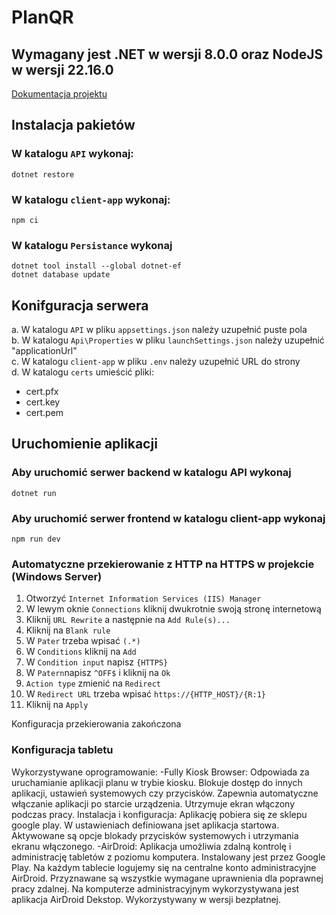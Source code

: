 # PlanQR

## Wymagany jest .NET w wersji 8.0.0 oraz NodeJS w wersji 22.16.0
[Dokumentacja projektu](https://github.com/igorbebenek/PlanQR/blob/main/Dokumentacja.adoc)
## Instalacja pakietów

### W katalogu `API` wykonaj:
```
dotnet restore
```

### W katalogu `client-app` wykonaj:
```
npm ci
```

### W katalogu `Persistance` wykonaj
```
dotnet tool install --global dotnet-ef
dotnet database update
```
## Konifguracja serwera
a. W katalogu `API` w pliku `appsettings.json` należy uzupełnić puste pola  
b. W katalogu `Api\Properties` w pliku `launchSettings.json` należy uzupełnić "applicationUrl"  
c. W katalogu `client-app` w pliku `.env` należy uzupełnić URL do strony  
d. W katalogu `certs` umieścić pliki:
- cert.pfx
- cert.key
- cert.pem

## Uruchomienie aplikacji

### Aby uruchomić serwer backend w katalogu API wykonaj
```
dotnet run
```

### Aby uruchomić serwer frontend w katalogu client-app wykonaj
```
npm run dev
```
### Automatyczne przekierowanie z HTTP na HTTPS w projekcie (Windows Server)

1) Otworzyć `Internet Information Services (IIS) Manager`
2) W lewym oknie `Connections` kliknij dwukrotnie swoją stronę internetową
3) Kliknij `URL Rewrite` a następnie na `Add Rule(s)...`
4) Kliknij na `Blank rule`
5) W `Pater` trzeba wpisać `(.*)`
6) W `Conditions` kliknij na `Add`
7) W `Condition input` napisz `{HTTPS}` 
8) W `Patern`napisz `^OFF$` i kliknij na `Ok`
8) `Action type` zmienić na `Redirect`
9) W `Redirect URL` trzeba wpisać `https://{HTTP_HOST}/{R:1}`
10) Kliknij na `Apply`

Konfiguracja przekierowania zakończona 

### Konfiguracja tabletu 
Wykorzystywane oprogramowanie:
-Fully Kiosk Browser:
  Odpowiada za uruchamianie aplikacji planu w trybie kiosku. Blokuje dostęp do innych aplikacji, ustawień systemowych czy przycisków. Zapewnia automatyczne włączanie aplikacji po starcie urządzenia. Utrzymuje ekran włączony podczas pracy. 
  Instalacja i konfiguracja: Aplikację pobiera się ze sklepu google play. W ustawieniach definiowana jset aplikacja startowa. Aktywowane są opcje blokady przycisków systemowych i utrzymania ekranu włączonego. 
-AirDroid:
  Aplikacja umożliwia zdalną kontrolę i administrację tabletów z poziomu komputera. 
  Instalowany jest przez Google Play. Na każdym tablecie logujemy się na centralne konto administracyjne AirDroid. Przyznawane są wszystkie wymagane uprawnienia dla poprawnej pracy zdalnej. Na komputerze administracyjnym wykorzystywana jest aplikacja AirDroid Dekstop. 
  Wykorzystywany w wersji bezpłatnej.
